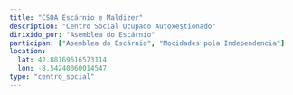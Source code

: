 ```yaml
---
title: "CSOA Escárnio e Maldizer"
description: "Centro Social Ocupado Autoxestionado"
dirixido_por: "Asemblea do Escárnio"
participan: ["Asemblea do Escárnio", "Mocidades pola Independencia"]
location:
  lat: 42.88169616573114
  lon: -8.54240060014547
type: "centro_social"
---
```

